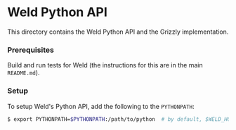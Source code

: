 # Weld Python API

This directory contains the Weld Python API and the Grizzly implementation.

### Prerequisites

Build and run tests for Weld (the instructions for this are in the main `README.md`).

### Setup

To setup Weld's Python API, add the following to the `PYTHONPATH`:
```bash
$ export PYTHONPATH=$PYTHONPATH:/path/to/python  # by default, $WELD_HOME/python
```


